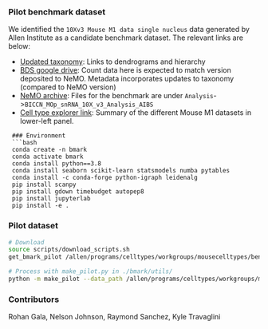 ### Pilot benchmark dataset
 
We identified the `10Xv3 Mouse M1 data single nucleus` data generated by Allen Institute as a candidate benchmark dataset. The relevant links are below:
 - [Updated taxonomy](https://github.com/AllenInstitute/MOp_taxonomies_ontology): Links to dendrograms and hierarchy
 - [BDS google drive](https://drive.google.com/drive/folders/1SHtu-NRbJQ364VsykH2sQbfmkysrwK_TrpXHnh21S7XdTDmuBV7IH0M5OL8oCq-yJkBYerhl): Count data here is expected to match version deposited to NeMO. Metadata incorporates updates to taxonomy (compared to NeMO version) 
 - [NeMO archive](https://assets.nemoarchive.org/dat-ch1nqb7): Files for the benchmark are under `Analysis`->`BICCN_MOp_snRNA_10X_v3_Analysis_AIBS`
 - [Cell type explorer link](https://knowledge.brain-map.org/celltypes): Summary of the different Mouse M1 datasets in lower-left panel.

```
 ### Environment
 ```bash
 conda create -n bmark
 conda activate bmark
 conda install python==3.8
 conda install seaborn scikit-learn statsmodels numba pytables
 conda install -c conda-forge python-igraph leidenalg
 pip install scanpy
 pip install gdown timebudget autopep8 
 pip install jupyterlab
 pip install -e .
 ```

 ### Pilot dataset
 ```bash
# Download
source scripts/download_scripts.sh
get_bmark_pilot /allen/programs/celltypes/workgroups/mousecelltypes/benchmarking/dat/pilot/

# Process with make_pilot.py in ./bmark/utils/
python -m make_pilot --data_path /allen/programs/celltypes/workgroups/mousecelltypes/benchmarking/dat/pilot --min_sample_thr 20
```

 ### Contributors
Rohan Gala, Nelson Johnson, Raymond Sanchez, Kyle Travaglini
